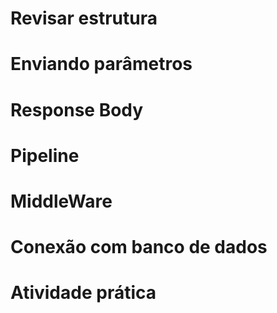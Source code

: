 # Revisar estrutura
# Enviando parâmetros
# Response Body
# Pipeline
# MiddleWare
# Conexão com banco de dados
# Atividade prática